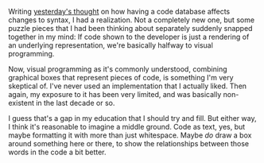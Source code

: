 Writing [yesterday's thought](/daily/2024-09-23) on how having a code database
affects changes to syntax, I had a realization. Not a completely new one, but
some puzzle pieces that I had been thinking about separately suddenly snapped
together in my mind: If code shown to the developer is just a rendering of an
underlying representation, we're basically halfway to visual programming.

Now, visual programming as it's commonly understood, combining graphical boxes
that represent pieces of code, is something I'm very skeptical of. I've never
used an implementation that I actually liked. Then again, my exposure to it has
been very limited, and was basically non-existent in the last decade or so.

I guess that's a gap in my education that I should try and fill. But either way,
I think it's reasonable to imagine a middle ground. Code as text, yes, but maybe
formatting it with more than just whitespace. Maybe _do_ draw a box around
something here or there, to show the relationships between those words in the
code a bit better.
